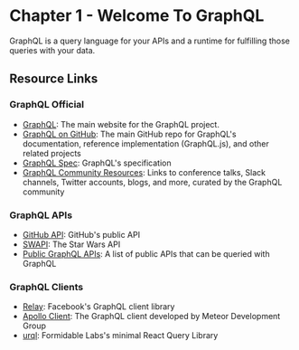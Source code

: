 Chapter 1 - Welcome To GraphQL
==================
GraphQL is a query language for your APIs and a runtime for fulfilling those queries with your data.

Resource Links
------

### GraphQL Official 
* [GraphQL](http://www.graphql.org): The main website for the GraphQL project.
* [GraphQL on GitHub](https://github.com/graphql/): The main GitHub repo for GraphQL's documentation, reference implementation (GraphQL.js), and other related projects
* [GraphQL Spec](http://facebook.github.io/graphql): GraphQL's specification
* [GraphQL Community Resources](https://graphql.org/community/): Links to conference talks, Slack channels, Twitter accounts, blogs, and more, curated by the GraphQL community

### GraphQL APIs
* [GitHub API](https://developer.github.com/v4/): GitHub's public API
* [SWAPI](https://graphql.org/swapi-graphql/): The Star Wars API
* [Public GraphQL APIs](https://graphql.org/community): A list of public APIs that can be queried with GraphQL

### GraphQL Clients
* [Relay](https://facebook.github.io/relay/): Facebook's GraphQL client library
* [Apollo Client](https://www.apollographql.com/docs/react/): The GraphQL client developed by Meteor Development Group
* [urql](https://github.com/FormidableLabs/urql): Formidable Labs's minimal React Query Library  
